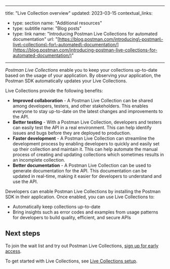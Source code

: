 *** ** * ** ***

title: "Live Collection overview"
updated: 2023\-03\-15
contextual\_links:

* type: section name: "Additional resources"
* type: subtitle name: "Blog posts"
* type: link name: "Introducing Postman Live Collections for automated documentation" url: "[https://blog.postman.com/introducing\-postman\-live\-collections\-for\-automated\-documentation/](https://blog.postman.com/introducing-postman-live-collections-for-automated-documentation/)"

*** ** * ** ***

*Postman Live Collections* enable you to keep your collections up\-to\-date based on the usage of your application. By observing your application, the Postman SDK automatically updates your Live Collections.

Live Collections provide the following benefits:

* **Improved collaboration** \- A Postman Live Collection can be shared among developers, testers, and other stakeholders. This enables everyone to stay up\-to\-date on the latest changes and improvements to the API.
* **Better testing** \- With a Postman Live Collection, developers and testers can easily test the API in a real environment. This can help identify issues and bugs before they are deployed to production.
* **Faster development** \- A Postman Live Collection can streamline the development process by enabling developers to quickly and easily set up their collection and maintain it. This can help automate the manual process of creating and updating collections which sometimes results in an incomplete collection.
* **Better documentation** \- A Postman Live Collection can be used to generate documentation for the API. This documentation can be updated in real\-time, making it easier for developers to understand and use the API.

Developers can enable Postman Live Collections by installing the Postman SDK in their application. Once enabled, you can use Live Collections to:

* Automatically keep collections up\-to\-date
* Bring insights such as error codes and examples from usage patterns for developers to build quality, efficient, and secure APIs

Next steps
----------

To join the wait list and try out Postman Live Collections, [sign up for early access](https://www.postman.com/lp/postman-live-collections/).

To get started with Live Collections, see [Live Collections setup](/docs/collections/live-collections/live-collections-setup/).


